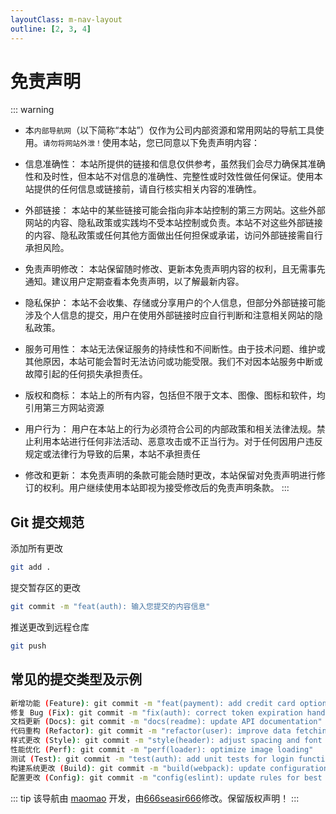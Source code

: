 ```yaml
---
layoutClass: m-nav-layout
outline: [2, 3, 4]
---
```


<!-- <script setup>
import { NAV_DATA } from './data'
// import { FaceBook_DATA } from './data'

</script>
<style src="./index.scss"></style>

<!-- nav页面网页前半不符标题 -->

<!-- # SaleSmartly -->

<!-- <MNavLinks v-for="{title, items} in NAV_DATA" :title="title" :items="items"/> -->

<!-- <br />
<MNavLinks v-for="{title, items} in FaceBook_DATA" :title="title" :items="items"/>

<br /> -->

# 免责声明

::: warning

- 本`内部导航网`（以下简称“本站”）仅作为公司内部资源和常用网站的导航工具使用。`请勿将网站外泄！`使用本站，您已同意以下免责声明内容：

- 信息准确性： 本站所提供的链接和信息仅供参考，虽然我们会尽力确保其准确性和及时性，但本站不对信息的准确性、完整性或时效性做任何保证。使用本站提供的任何信息或链接前，请自行核实相关内容的准确性。

- 外部链接： 本站中的某些链接可能会指向非本站控制的第三方网站。这些外部网站的内容、隐私政策或实践均不受本站控制或负责。本站不对这些外部链接的内容、隐私政策或任何其他方面做出任何担保或承诺，访问外部链接需自行承担风险。

- 免责声明修改： 本站保留随时修改、更新本免责声明内容的权利，且无需事先通知。建议用户定期查看本免责声明，以了解最新内容。

- 隐私保护： 本站不会收集、存储或分享用户的个人信息，但部分外部链接可能涉及个人信息的提交，用户在使用外部链接时应自行判断和注意相关网站的隐私政策。

- 服务可用性： 本站无法保证服务的持续性和不间断性。由于技术问题、维护或其他原因，本站可能会暂时无法访问或功能受限。我们不对因本站服务中断或故障引起的任何损失承担责任。

- 版权和商标： 本站上的所有内容，包括但不限于文本、图像、图标和软件，均引用第三方网站资源

- 用户行为： 用户在本站上的行为必须符合公司的内部政策和相关法律法规。禁止利用本站进行任何非法活动、恶意攻击或不正当行为。对于任何因用户违反规定或法律行为导致的后果，本站不承担责任

- 修改和更新： 本免责声明的条款可能会随时更改，本站保留对免责声明进行修订的权利。用户继续使用本站即视为接受修改后的免责声明条款。
  :::

## Git 提交规范

添加所有更改

```bash
git add .
```

提交暂存区的更改

```bash
git commit -m "feat(auth): 输入您提交的内容信息"
```

推送更改到远程仓库

```bash
git push
```

## 常见的提交类型及示例

```bash
新增功能 (Feature): git commit -m "feat(payment): add credit card option"
修复 Bug (Fix): git commit -m "fix(auth): correct token expiration handling"
文档更新 (Docs): git commit -m "docs(readme): update API documentation"
代码重构 (Refactor): git commit -m "refactor(user): improve data fetching logic"
样式更改 (Style): git commit -m "style(header): adjust spacing and font size"
性能优化 (Perf): git commit -m "perf(loader): optimize image loading"
测试 (Test): git commit -m "test(auth): add unit tests for login functionality"
构建系统更改 (Build): git commit -m "build(webpack): update configuration"
配置更改 (Config): git commit -m "config(eslint): update rules for best practices"
```

::: tip
该导航由 [maomao](https://github.com/maomao1996) 开发，由[666seasir666](https://github.com/)修改。保留版权声明！
:::
